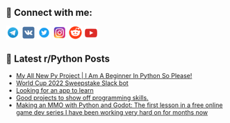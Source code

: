 ## 🔎 Connect with me:
[<img src="https://github.com/bullbesh/bullbesh/blob/main/images/Telegram.png" width="32" height="32" />](https://t.me/bullbesh)
[<img src="https://github.com/bullbesh/bullbesh/blob/main/images/VK.png" width="32" height="32" />](https://vk.com/bullbesh)
[<img src="https://github.com/bullbesh/bullbesh/blob/main/images/Twitter.png" width="32" height="32" />](https://twitter.com/bullbesh1)
[<img src="https://github.com/bullbesh/bullbesh/blob/main/images/Instagram.png" width="32" height="32" />](https://www.instagram.com/bullbesh)
[<img src="https://github.com/bullbesh/bullbesh/blob/main/images/Reddit.png" width="32" height="32" />](https://www.reddit.com/user/bullbesh)
[<img src="https://github.com/bullbesh/bullbesh/blob/main/images/YouTube.png" width="32" height="32" />](https://www.youtube.com/channel/UCtfjRs6uzgq5mfm8S06WTcg)

## 📕 Latest r/Python Posts
<!-- BLOG-POST-LIST:START -->
- [My All New Py Project | I Am A Beginner In Python So Please!](https://www.reddit.com/r/Python/comments/z58x4n/my_all_new_py_project_i_am_a_beginner_in_python/)
- [World Cup 2022 Sweepstake Slack bot](https://www.reddit.com/r/Python/comments/z58rzk/world_cup_2022_sweepstake_slack_bot/)
- [Looking for an app to learn](https://www.reddit.com/r/Python/comments/z57pm8/looking_for_an_app_to_learn/)
- [Good projects to show off programming skills.](https://www.reddit.com/r/Python/comments/z55phz/good_projects_to_show_off_programming_skills/)
- [Making an MMO with Python and Godot: The first lesson in a free online game dev series I have been working very hard on for months now](https://www.reddit.com/r/Python/comments/z551ru/making_an_mmo_with_python_and_godot_the_first/)
<!-- BLOG-POST-LIST:END -->
